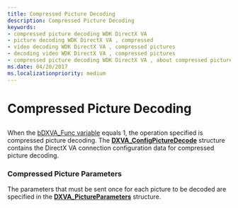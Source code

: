 ```yaml
---
title: Compressed Picture Decoding
description: Compressed Picture Decoding
keywords:
- compressed picture decoding WDK DirectX VA
- picture decoding WDK DirectX VA , compressed
- video decoding WDK DirectX VA , compressed pictures
- decoding video WDK DirectX VA , compressed pictures
- compressed picture decoding WDK DirectX VA , about compressed picture decoding
ms.date: 04/20/2017
ms.localizationpriority: medium
---
```


# Compressed Picture Decoding


## <span id="ddk_compressed_picture_decoding_gg"></span><span id="DDK_COMPRESSED_PICTURE_DECODING_GG"></span>


When the [bDXVA\_Func variable](bdxva-func-variable.md) equals 1, the operation specified is compressed picture decoding. The [**DXVA\_ConfigPictureDecode**](/windows-hardware/drivers/ddi/dxva/ns-dxva-_dxva_configpicturedecode) structure contains the DirectX VA connection configuration data for compressed picture decoding.

### <span id="Compressed_Picture_Parameters"></span><span id="compressed_picture_parameters"></span><span id="COMPRESSED_PICTURE_PARAMETERS"></span>Compressed Picture Parameters

The parameters that must be sent once for each picture to be decoded are specified in the [**DXVA\_PictureParameters**](/windows-hardware/drivers/ddi/dxva/ns-dxva-_dxva_pictureparameters) structure.

 

